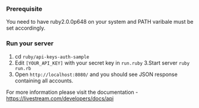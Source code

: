 ### Prerequisite

You need to have ruby2.0.0p648 on your system and PATH varibale must be set accordingly.

### Run your server

1. cd `ruby/api-keys-auth-sample`
2. Edit `[YOUR_API_KEY]` with your secret key in `run.ruby`
3.Start server `ruby run.rb`
4. Open `http://localhost:8080/` and you should see JSON response containing all accounts.

For more information please visit the documentation - https://livestream.com/developers/docs/api
